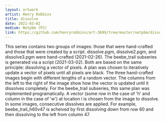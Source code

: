 ```yaml
---
layout: artwork
artist: Henry Robbins
title: dissolve
date: 2021-03-02
medium: Netpbm (P2)
link: https://github.com/henryrobbins/art-3699/tree/master/netpbm/dissolve
---
```


This series contains two groups of images: those that were hand-crafted and
those that were created by a script. dissolve.pgm, dissolve2.pgm, and
dissolve3.pgm were hand-crafted (2021-02-26). The beebe_trail subseries is
generated via a script (2021-03-02). Both are based on the same principle:
dissolving a vector of pixels. A plan was chosen to iteratively update a vector
of pixels until all pixels are black. The three hand-crafted images begin with
different lengths of a random vector. The columns from the left to the right of
the image show how the vector is updated until it dissolves completely. For the
beebe_trail subseries, this same plan was implemented programatically. A vector
(some row in the case of 'h' and column in the case of 'w') at location i is
chosen from the image to dissolve. In some images, consecutive dissolves are
applied. For example, beebe_trail_h60v47 is acheived by first dissolving down
from row 60 and then dissolving to the left from column 47.

